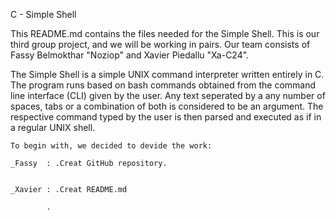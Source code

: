C - Simple Shell

This README.md contains the files needed for the Simple Shell. 
This is our third group project, and we will be working in pairs. 
Our team consists of Fassy Belmokthar "Noziop" and Xavier Piedallu "Xa-C24".

The Simple Shell is a simple UNIX command interpreter written entirely in C. 
The program runs based on bash commands obtained from the command line interface (CLI) given by the user. 
Any text seperated by a any number of spaces, tabs or a combination of both is considered to be an argument. 
The respective command typed by the user is then parsed and executed as if in a regular UNIX shell.


	To begin with, we decided to devide the work:

	_Fassy	: .Creat GitHub repository.
				

	_Xavier	: .Creat README.md
	
			. 	
